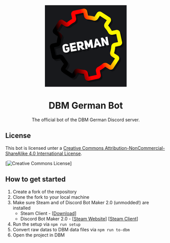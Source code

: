 <div align="center">
    <img src="res/v3/dbm-german.png" alt="DBM German Bot Logo" width="256px">
    <h1><b>DBM German Bot</b></h1>
    The official bot of the DBM German Discord server.
</div>

## License
This bot is licensed unter a [Creative Commons Attribution-NonCommercial-ShareAlike 4.0 International License](http://creativecommons.org/licenses/by-nc-sa/4.0/).

[![Creative Commons License](https://i.creativecommons.org/l/by-nc-sa/4.0/88x31.png)]

## How to get started

1. Create a fork of the repository
1. Clone the fork to your local machine
2. Make sure Steam and of Discord Bot Maker 2.0 (unmodded!) are installed
   - Steam Client - [[Download](https://store.steampowered.com/about/)]
   - Discord Bot Maker 2.0 - [[Steam Website](https://s.team/a/682130)] [[Steam Client](steam://store/682130)]
3. Run the setup via `npm run setup`
4. Convert raw datas to DBM data files via `npm run to-dbm`
5. Open the project in DBM